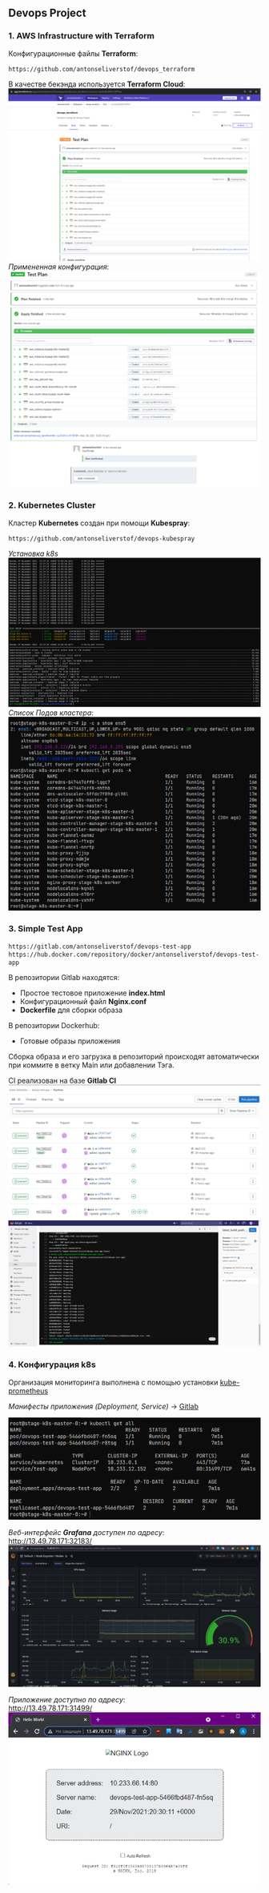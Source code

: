 ## Devops Project

### 1. AWS Infrastructure with Terraform  
Конфигурационные файлы **Terraform**:
```
https://github.com/antonseliverstof/devops_terraform
```  
В качестве бекэнда используется **Terraform Cloud**:  
![alt text](terraform_cloud.png "Terraform_Cloud")  
*Примененная конфигурация*:  
![alt text](tfcloud_apply.png "Apply")  
### 2. Kubernetes Cluster  
Кластер **Kubernetes** создан при помощи **Kubespray**:
```  
https://github.com/antonseliverstof/devops-kubespray  
```  
*Установка k8s*   
![alt text](kubespray.png "Kubespray")  
*Список Подов кластера*:  
![alt text](k8s_pods.png "Pods")  

### 3. Simple Test App  
```
https://gitlab.com/antonseliverstof/devops-test-app  
https://hub.docker.com/repository/docker/antonseliverstof/devops-test-app
```
В репозитории Gitlab находятся:
- Простое тестовое приложение **index.html**  
- Конфигурационный файл **Nginx.conf**  
- **Dockerfile** для сборки образа  

В репозитории Dockerhub:
- Готовые образы приложения  

Сборка образа и его загрузка в репозиторий происходят автоматически при коммите в ветку Main или добавлении Тэга.  

CI реализован на базе **Gitlab CI**  
![alt text](ci_pipelines_list.png "Pipelines")  
![alt text](ci_jobs.png "Jobs")  

### 4. Конфигурация k8s  
Организация мониторинга выполнена с помощью установки [kube-prometheus](https://github.com/prometheus-operator/kube-prometheus)  

*Манифесты приложения (Deployment, Service)* -> [Gitlab](https://gitlab.com/antonseliverstof/devops-test-app)  

![alt text](default_ns.png "Namespace")  

*Веб-интерфейс **Grafana** доступен по адресу*:  
http://13.49.78.171:32183/  
![alt text](grafana.png "Grafana")  


*Приложение доступно по адресу*:  
http://13.49.78.171:31499/  
![alt text](app.png "App")  
